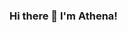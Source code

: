 ### Hi there 👋 I'm Athena!

<!--
**utopienne/utopienne** is a ✨ _special_ ✨ repository because its `README.md` (this file) appears on your GitHub profile.

Here are some ideas to get you started:

- 🔭 I’m currently working on ...
🌱 I’m currently learning ... CircuitPython, perl
- 👯 I’m looking to collaborate on ...
- 🤔 I’m looking for help with ...
- 💬 Ask me about ...
- 📫 How to reach me: ...
😄 Pronouns: she/her/they/per/ze...
- ⚡ Fun fact: ...
-->

